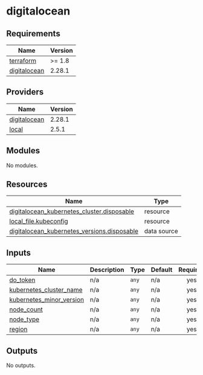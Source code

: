 # digitalocean

<!-- BEGINNING OF PRE-COMMIT-TERRAFORM DOCS HOOK -->
## Requirements

| Name | Version |
|------|---------|
| <a name="requirement_terraform"></a> [terraform](#requirement\_terraform) | >= 1.8 |
| <a name="requirement_digitalocean"></a> [digitalocean](#requirement\_digitalocean) | 2.28.1 |

## Providers

| Name | Version |
|------|---------|
| <a name="provider_digitalocean"></a> [digitalocean](#provider\_digitalocean) | 2.28.1 |
| <a name="provider_local"></a> [local](#provider\_local) | 2.5.1 |

## Modules

No modules.

## Resources

| Name | Type |
|------|------|
| [digitalocean_kubernetes_cluster.disposable](https://registry.terraform.io/providers/digitalocean/digitalocean/2.28.1/docs/resources/kubernetes_cluster) | resource |
| [local_file.kubeconfig](https://registry.terraform.io/providers/hashicorp/local/latest/docs/resources/file) | resource |
| [digitalocean_kubernetes_versions.disposable](https://registry.terraform.io/providers/digitalocean/digitalocean/2.28.1/docs/data-sources/kubernetes_versions) | data source |

## Inputs

| Name | Description | Type | Default | Required |
|------|-------------|------|---------|:--------:|
| <a name="input_do_token"></a> [do\_token](#input\_do\_token) | n/a | `any` | n/a | yes |
| <a name="input_kubernetes_cluster_name"></a> [kubernetes\_cluster\_name](#input\_kubernetes\_cluster\_name) | n/a | `any` | n/a | yes |
| <a name="input_kubernetes_minor_version"></a> [kubernetes\_minor\_version](#input\_kubernetes\_minor\_version) | n/a | `any` | n/a | yes |
| <a name="input_node_count"></a> [node\_count](#input\_node\_count) | n/a | `any` | n/a | yes |
| <a name="input_node_type"></a> [node\_type](#input\_node\_type) | n/a | `any` | n/a | yes |
| <a name="input_region"></a> [region](#input\_region) | n/a | `any` | n/a | yes |

## Outputs

No outputs.
<!-- END OF PRE-COMMIT-TERRAFORM DOCS HOOK -->
